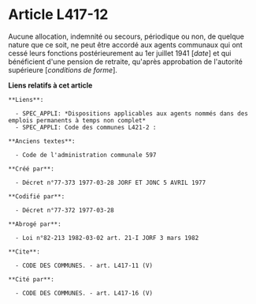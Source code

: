 # Article L417-12

Aucune allocation, indemnité ou secours, périodique ou non, de quelque nature que ce soit, ne peut être accordé aux agents
communaux qui ont cessé leurs fonctions postérieurement au 1er juillet 1941 [*date*] et qui bénéficient d'une pension de
retraite, qu'après approbation de l'autorité supérieure [*conditions de forme*].

**Liens relatifs à cet article**

	**Liens**:

	  - SPEC_APPLI: *Dispositions applicables aux agents nommés dans des emplois permanents à temps non complet*
	  - SPEC_APPLI: Code des communes L421-2 :

	**Anciens textes**:

	  - Code de l'administration communale 597

	**Créé par**:

	  - Décret n°77-373 1977-03-28 JORF ET JONC 5 AVRIL 1977

	**Codifié par**:

	  - Décret n°77-372 1977-03-28

	**Abrogé par**:

	  - Loi n°82-213 1982-03-02 art. 21-I JORF 3 mars 1982

	**Cite**:

	  - CODE DES COMMUNES. - art. L417-11 (V)

	**Cité par**:

	  - CODE DES COMMUNES. - art. L417-16 (V)
